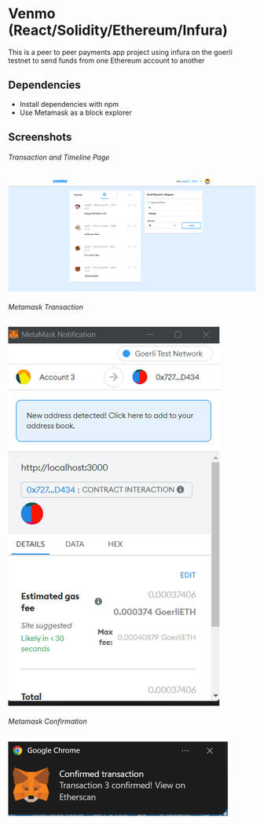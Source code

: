 # Venmo (React/Solidity/Ethereum/Infura)

This is a peer to peer payments app project using infura on the goerli testnet to send funds from one Ethereum account to another

## Dependencies

- Install dependencies with npm
- Use Metamask as a block explorer

<h2 id="screenshots">Screenshots</h2>

<h6> Transaction and Timeline Page </h6>

![](ScreenShots/1.png)

<h6> Metamask Transaction </h6>

![](ScreenShots/2.png)

<h6> Metamask Confirmation </h6>

![](ScreenShots/3.png)
